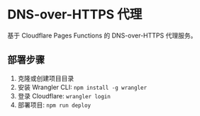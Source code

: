 # DNS-over-HTTPS 代理

基于 Cloudflare Pages Functions 的 DNS-over-HTTPS 代理服务。

## 部署步骤

1. 克隆或创建项目目录
2. 安装 Wrangler CLI: `npm install -g wrangler`
3. 登录 Cloudflare: `wrangler login`
4. 部署项目: `npm run deploy`
